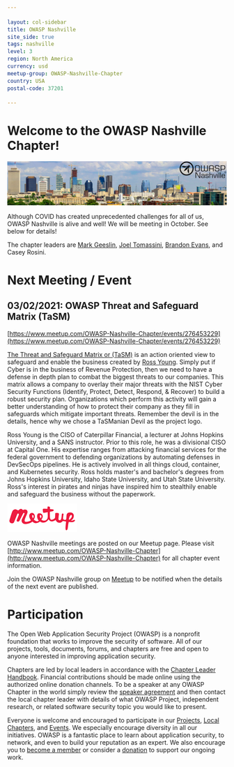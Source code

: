 ```yaml
---

layout: col-sidebar
title: OWASP Nashville
site_side: true
tags: nashville
level: 3
region: North America
currency: usd
meetup-group: OWASP-Nashville-Chapter
country: USA
postal-code: 37201

---
```


# Welcome to the OWASP Nashville Chapter!

![OWASP Nashville](./assets/images/logo.jpg)

Although COVID has created unprecedented challenges for all of us, OWASP Nashville is alive and well! We will be meeting in October. See below for details!

The chapter leaders are [Mark Geeslin](mailto:mark.geeslin@owasp.org), [Joel Tomassini](mailto:joel.tomassini@owasp.org), [Brandon Evans](mailto:brandon.evans@owasp.org), and Casey Rosini.

# Next Meeting / Event

## 03/02/2021: OWASP Threat and Safeguard Matrix (TaSM)

[https://www.meetup.com/OWASP-Nashville-Chapter/events/276453229](https://www.meetup.com/OWASP-Nashville-Chapter/events/276453229)

[The Threat and Safeguard Matrix or (TaSM)](https://owasp.org/www-project-threat-and-safeguard-matrix/) is an action oriented view to safeguard and enable the business created by [Ross Young](https://www.linkedin.com/in/mrrossyoung/). Simply put if Cyber is in the business of Revenue Protection, then we need to have a defense in depth plan to combat the biggest threats to our companies. This matrix allows a company to overlay their major threats with the NIST Cyber Security Functions (Identify, Protect, Detect, Respond, & Recover) to build a robust security plan. Organizations which perform this activity will gain a better understanding of how to protect their company as they fill in safeguards which mitigate important threats. Remember the devil is in the details, hence why we chose a TaSManian Devil as the project logo.

Ross Young is the CISO of Caterpillar Financial, a lecturer at Johns Hopkins University, and a SANS instructor.  Prior to this role, he was a divisional CISO at Capital One.  His expertise ranges from attacking financial services for the federal government to defending organizations by automating defenses in DevSecOps pipelines. He is actively involved in all things cloud, container, and Kubernetes security.  Ross holds master's and bachelor's degrees from Johns Hopkins University, Idaho State University, and Utah State University. Ross's interest in pirates and ninjas have inspired him to stealthily enable and safeguard the business without the paperwork.

[![Meetup](./assets/images/meetup-logo-160x65.png)](http://www.meetup.com/OWASP-Nashville-Chapter)

OWASP Nashville meetings are posted on our Meetup page. Please visit [http://www.meetup.com/OWASP-Nashville-Chapter](http://www.meetup.com/OWASP-Nashville-Chapter) for all chapter event information.

Join the OWASP Nashville group on [Meetup](http://www.meetup.com/OWASP-Nashville-Chapter) to be notified when the details of the next event are published.


# Participation

The Open Web Application Security Project (OWASP) is a nonprofit foundation that works to improve the security of software. All of our projects, tools, documents, forums, and chapters are free and open to anyone interested in improving application security. 

Chapters are led by local leaders in accordance with the [Chapter Leader Handbook](/www-policy/operational/chapter-handbook-existing). Financial contributions should be made online using the authorized online donation channels. To be a speaker at any OWASP Chapter in the world simply review the [speaker agreement](/www-policy/legal/speaker-agreement) and then contact the local chapter leader with details of what OWASP Project, independent research, or related software security topic you would like to present.

Everyone is welcome and encouraged to participate in our [Projects](/projects), [Local Chapters](/chapters), and [Events](/events). We especially encourage diversity in all our initiatives. OWASP is a fantastic place to learn about application security, to network, and even to build your reputation as an expert. We also encourage you to [become a member](/membership) or consider a [donation](/donate) to support our ongoing work.
